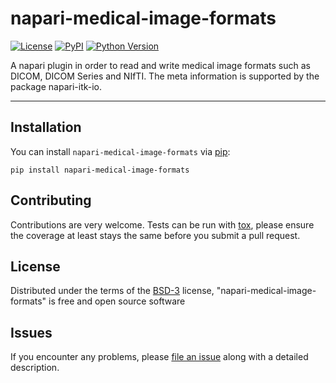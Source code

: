 # napari-medical-image-formats

[![License](https://img.shields.io/pypi/l/napari-medical-image-formats.svg?color=green)](https://github.com/MBPhys/napari-medical-image-formats/raw/master/LICENSE)
[![PyPI](https://img.shields.io/pypi/v/napari-medical-image-formats.svg?color=green)](https://pypi.org/project/napari-medical-image-formats)
[![Python Version](https://img.shields.io/pypi/pyversions/napari-medical-image-formats.svg?color=green)](https://python.org)


A napari plugin in order to read and write medical image formats such as DICOM, DICOM Series and NIfTI. The meta information is supported by the package napari-itk-io. 

----------------------------------

## Installation

You can install `napari-medical-image-formats` via [pip]:

    pip install napari-medical-image-formats

## Contributing

Contributions are very welcome. Tests can be run with [tox], please ensure
the coverage at least stays the same before you submit a pull request.

## License

Distributed under the terms of the [BSD-3] license,
"napari-medical-image-formats" is free and open source software

## Issues

If you encounter any problems, please [file an issue] along with a detailed description.

[napari]: https://github.com/napari/napari
[Cookiecutter]: https://github.com/audreyr/cookiecutter
[@napari]: https://github.com/napari
[MIT]: http://opensource.org/licenses/MIT
[BSD-3]: http://opensource.org/licenses/BSD-3-Clause
[GNU GPL v3.0]: http://www.gnu.org/licenses/gpl-3.0.txt
[GNU LGPL v3.0]: http://www.gnu.org/licenses/lgpl-3.0.txt
[Apache Software License 2.0]: http://www.apache.org/licenses/LICENSE-2.0
[Mozilla Public License 2.0]: https://www.mozilla.org/media/MPL/2.0/index.txt
[cookiecutter-napari-plugin]: https://github.com/napari/cookiecutter-napari-plugin
[file an issue]: https://github.com/MBPhys/napari-medical-image-formats/issues
[napari]: https://github.com/napari/napari
[tox]: https://tox.readthedocs.io/en/latest/
[pip]: https://pypi.org/project/pip/
[PyPI]: https://pypi.org/
